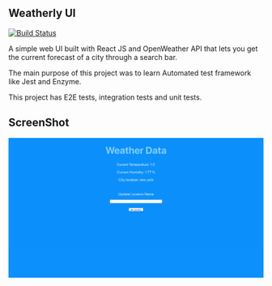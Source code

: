 ## Weatherly UI

[![Build Status](https://travis-ci.com/vmal/Weatherly.svg?branch=master)](https://travis-ci.com/vmal/Weatherly)

A simple web UI built with React JS and OpenWeather API that 
lets you get the current forecast of a city through a search bar.

The main purpose of this project was to learn Automated test framework like Jest and Enzyme. 

This project has E2E tests, integration tests and unit tests. 

## ScreenShot
 ![Screenshot](screenshot.png)
